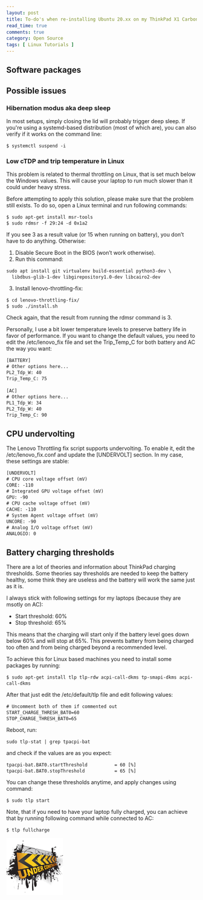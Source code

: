 ```yaml
---
layout: post
title: To-do's when re-installing Ubuntu 20.xx on my ThinkPad X1 Carbon Gen 8
read_time: true
comments: true
category: Open Source 
tags: [ Linux Tutorials ]
---
```


<!--- <img src="/assets/groovy-gorilla.jpg" width="360"> --->

## Software packages

## Possible issues

### Hibernation modus aka deep sleep

In most setups, simply closing the lid will probably trigger deep sleep. If you're using a systemd-based distribution (most of which are), you can also verify if it works on the command line:
```
$ systemctl suspend -i
```
### Low cTDP and trip temperature in Linux

This problem is related to thermal throttling on Linux, that is set much below the Windows values. This will cause your laptop to run much slower than it could under heavy stress.

Before attempting to apply this solution, please make sure that the problem still exists. To do so, open a Linux terminal and run following commands:
```
$ sudo apt-get install msr-tools
$ sudo rdmsr -f 29:24 -d 0x1a2
```
If you see 3 as a result value (or 15 when running on battery), you don’t have to do anything. Otherwise:
1. Disable Secure Boot in the BIOS (won’t work otherwise).
2. Run this command:
```
sudo apt install git virtualenv build-essential python3-dev \
  libdbus-glib-1-dev libgirepository1.0-dev libcairo2-dev
```
3. Install lenovo-throttling-fix:
```
$ cd lenovo-throttling-fix/
$ sudo ./install.sh
```
Check again, that the result from running the rdmsr command is 3.

Personally, I use a bit lower temperature levels to preserve battery life in favor of performance. If you want to change the default values, you need to edit the /etc/lenovo_fix file and set the Trip_Temp_C for both battery and AC the way you want:
```
[BATTERY]
# Other options here...
PL2_Tdp_W: 40
Trip_Temp_C: 75

[AC]
# Other options here...
PL1_Tdp_W: 34
PL2_Tdp_W: 40
Trip_Temp_C: 90
```
## CPU undervolting

The Lenovo Throttling fix script supports undervolting. To enable it, edit the /etc/lenovo_fix.conf and update the [UNDERVOLT] section. In my case, these settings are stable:

```
[UNDERVOLT]
# CPU core voltage offset (mV)
CORE: -110
# Integrated GPU voltage offset (mV)
GPU: -90
# CPU cache voltage offset (mV)
CACHE: -110
# System Agent voltage offset (mV)
UNCORE: -90
# Analog I/O voltage offset (mV)
ANALOGIO: 0
```
## Battery charging thresholds

There are a lot of theories and information about ThinkPad charging thresholds. Some theories say thresholds are needed to keep the battery healthy, some think they are useless and the battery will work the same just as it is.

I always stick with following settings for my laptops (because they are msotly on AC):

- Start threshold: 60%
- Stop threshold: 65%

This means that the charging will start only if the battery level goes down below 60% and will stop at 65%. This prevents battery from being charged too often and from being charged beyond a recommended level.

To achieve this for Linux based machines you need to install some packages by running:

```
$ sudo apt-get install tlp tlp-rdw acpi-call-dkms tp-smapi-dkms acpi-call-dkms
```
After that just edit the /etc/default/tlp file and edit following values:
```
# Uncomment both of them if commented out
START_CHARGE_THRESH_BAT0=60
STOP_CHARGE_THRESH_BAT0=65
```
Reboot, run:
```
sudo tlp-stat | grep tpacpi-bat
```
and check if the values are as you expect:
```
tpacpi-bat.BAT0.startThreshold          = 60 [%]
tpacpi-bat.BAT0.stopThreshold           = 65 [%]
```
You can change these thresholds anytime, and apply changes using command:
```
$ sudo tlp start
```
Note, that if you need to have your laptop fully charged, you can achieve that by running following command while connected to AC:
```
$ tlp fullcharge
```
![](/assets/under-construction.png)
